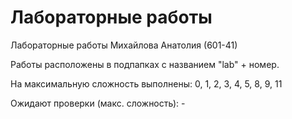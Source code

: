 # Лабораторные работы
Лабораторные работы Михайлова Анатолия (601-41)

Работы расположены в подпапках с названием "lab" + номер.

На максимальную сложность выполнены: 0, 1, 2, 3, 4, 5, 8, 9, 11

Ожидают проверки (макс. сложность): -
